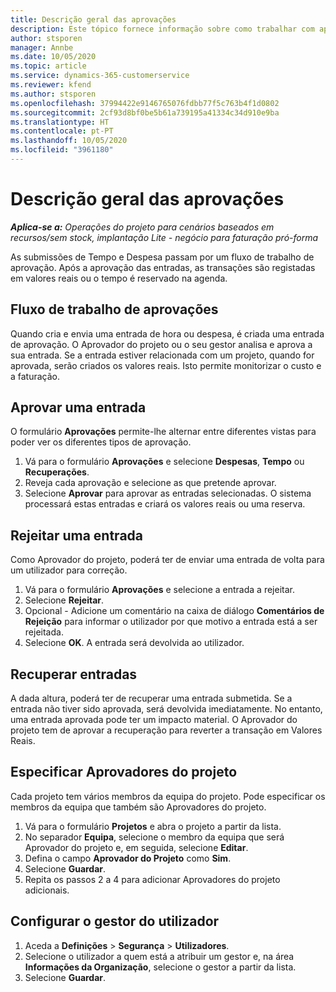 ```yaml
---
title: Descrição geral das aprovações
description: Este tópico fornece informação sobre como trabalhar com aprovações no Project Operations.
author: stsporen
manager: Annbe
ms.date: 10/05/2020
ms.topic: article
ms.service: dynamics-365-customerservice
ms.reviewer: kfend
ms.author: stsporen
ms.openlocfilehash: 37994422e9146765076fdbb77f5c763b4f1d0802
ms.sourcegitcommit: 2cf93d8bf0be5b61a739195a41334c34d910e9ba
ms.translationtype: HT
ms.contentlocale: pt-PT
ms.lasthandoff: 10/05/2020
ms.locfileid: "3961180"
---
```

# <a name="approvals-overview"></a>Descrição geral das aprovações

_**Aplica-se a:** Operações do projeto para cenários baseados em recursos/sem stock, implantação Lite - negócio para faturação pró-forma_

As submissões de Tempo e Despesa passam por um fluxo de trabalho de aprovação. Após a aprovação das entradas, as transações são registadas em valores reais ou o tempo é reservado na agenda.

## <a name="approvals-workflow"></a>Fluxo de trabalho de aprovações
Quando cria e envia uma entrada de hora ou despesa, é criada uma entrada de aprovação. O Aprovador do projeto ou o seu gestor analisa e aprova a sua entrada. Se a entrada estiver relacionada com um projeto, quando for aprovada, serão criados os valores reais. Isto permite monitorizar o custo e a faturação. 

## <a name="approve-an-entry"></a>Aprovar uma entrada
O formulário **Aprovações** permite-lhe alternar entre diferentes vistas para poder ver os diferentes tipos de aprovação.
  
1. Vá para o formulário **Aprovações** e selecione **Despesas**, **Tempo** ou **Recuperações**.
2. Reveja cada aprovação e selecione as que pretende aprovar.
3. Selecione **Aprovar** para aprovar as entradas selecionadas.
O sistema processará estas entradas e criará os valores reais ou uma reserva.

## <a name="reject-an-entry"></a>Rejeitar uma entrada
Como Aprovador do projeto, poderá ter de enviar uma entrada de volta para um utilizador para correção.
  
1. Vá para o formulário **Aprovações** e selecione a entrada a rejeitar. 
2. Selecione **Rejeitar**.
3. Opcional - Adicione um comentário na caixa de diálogo **Comentários de Rejeição** para informar o utilizador por que motivo a entrada está a ser rejeitada.
4. Selecione **OK**. A entrada será devolvida ao utilizador.
  
## <a name="recall-entries"></a>Recuperar entradas
A dada altura, poderá ter de recuperar uma entrada submetida. Se a entrada não tiver sido aprovada, será devolvida imediatamente. No entanto, uma entrada aprovada pode ter um impacto material. O Aprovador do projeto tem de aprovar a recuperação para reverter a transação em Valores Reais.

## <a name="specify-project-approvers"></a>Especificar Aprovadores do projeto
Cada projeto tem vários membros da equipa do projeto. Pode especificar os membros da equipa que também são Aprovadores do projeto.

1. Vá para o formulário **Projetos** e abra o projeto a partir da lista.
2. No separador **Equipa**, selecione o membro da equipa que será Aprovador do projeto e, em seguida, selecione **Editar**.
3. Defina o campo **Aprovador do Projeto** como **Sim**.
4. Selecione **Guardar**.
5. Repita os passos 2 a 4 para adicionar Aprovadores do projeto adicionais.

## <a name="configure-the-users-manager"></a>Configurar o gestor do utilizador

1. Aceda a **Definições** > **Segurança** > **Utilizadores**.
2. Selecione o utilizador a quem está a atribuir um gestor e, na área **Informações da Organização**, selecione o gestor a partir da lista. 
3. Selecione **Guardar**.


